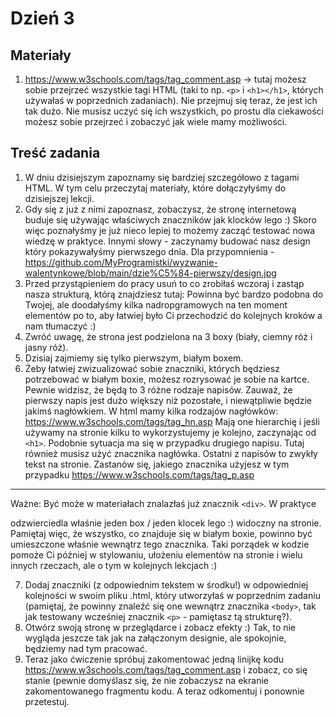 # Dzień 3

## Materiały
1. https://www.w3schools.com/tags/tag_comment.asp -> 
   tutaj możesz sobie przejrzeć wszystkie tagi HTML (taki to np. `<p>` i `<h1></h1>`, 
   których używałaś w poprzednich zadaniach). Nie przejmuj się teraz, że jest ich tak dużo. 
   Nie musisz uczyć się ich wszystkich, po prostu dla ciekawości możesz sobie przejrzeć i zobaczyć 
   jak wiele mamy możliwości.

## Treść zadania

1. W dniu dzisiejszym zapoznamy się bardziej szczegółowo z tagami HTML. W tym celu przeczytaj materiały, które dołączyłyśmy do dzisiejszej lekcji.
2. Gdy się z już z nimi zapoznasz, zobaczysz, że stronę internetową buduje się używając właściwych znaczników jak klocków lego :) Skoro więc poznałyśmy je już nieco lepiej to możemy zacząć testować nowa wiedzę w praktyce. Innymi słowy - zaczynamy budować nasz design który pokazywałyśmy pierwszego dnia. Dla przypomnienia  - https://github.com/MyProgramistki/wyzwanie-walentynkowe/blob/main/dzie%C5%84-pierwszy/design.jpg
3. Przed przystąpieniem do pracy usuń to co zrobiłaś wczoraj i zastąp nasza strukturą, którą znajdziesz tutaj: 
   Powinna być bardzo podobna do Twojej, ale doodałyśmy kilka nadropgramowych na ten moment elementów po to, aby łatwiej było Ci przechodzić do kolejnych kroków a nam tłumaczyć :)
4. Zwróć uwagę, że strona jest podzielona na 3 boxy (biały, ciemny róż i jasny róż).
5. Dzisiaj zajmiemy się tylko pierwszym, białym boxem.
6. Żeby łatwiej zwizualizować sobie znaczniki, których będziesz potrzebować w białym boxie, możesz rozrysować je sobie na kartce. Pewnie widzisz, że będą to 3 różne rodzaje napisów. 
   Zauważ, że pierwszy napis jest dużo większy niż pozostałe, i niewątpliwie będzie jakimś nagłówkiem. W html mamy kilka rodzajów nagłówków: 
   https://www.w3schools.com/tags/tag_hn.asp Mają one hierarchię i jeśli używamy na stronie kilku to wykorzystujemy je kolejno, zaczynając od `<h1>`. 
   Podobnie sytuacja ma się w przypadku drugiego napisu. Tutaj również musisz użyć znacznika nagłówka. Ostatni z napisów to zwykły tekst na stronie. 
   Zastanów się, jakiego znacznika użyjesz w tym przypadku https://www.w3schools.com/tags/tag_p.asp

----- 

Ważne: Być może w materiałach znalazłaś już znacznik `<div>`. W praktyce <div> odzwierciedla właśnie jeden box / jeden klocek lego :) widoczny na stronie. Pamiętaj więc, że wszystko, co znajduje się w białym boxie, powinno być umieszczone właśnie wewnątrz tego znacznika. Taki porządek w kodzie pomoże Ci później w stylowaniu, ułożeniu elementów na stronie i wielu innych rzeczach, ale o tym w kolejnych lekcjach :)

7. Dodaj znaczniki (z odpowiednim tekstem w środku!) w odpowiedniej kolejności w swoim pliku .html, który utworzyłaś w poprzednim zadaniu (pamiętaj, że powinny znaleźć się one wewnątrz znacznika `<body>`, tak jak testowany wcześniej znacznik `<p>` - pamiętasz tą strukturę?).
8. Otwórz swoją stronę w przeglądarce i zobacz efekty :) Tak, to nie wygląda jeszcze tak jak na załączonym designie, ale spokojnie, będziemy nad tym pracować.
9. Teraz jako ćwiczenie spróbuj zakomentować jedną linijkę kodu https://www.w3schools.com/tags/tag_comment.asp i zobacz, co się stanie (pewnie domyślasz się, że nie zobaczysz na ekranie zakomentowanego fragmentu kodu. A teraz odkomentuj i ponownie przetestuj. 

